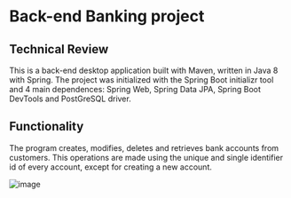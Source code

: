 # Back-end Banking project



## Technical Review

This is a back-end desktop application built with Maven, written in Java 8 with Spring. The project was initialized with the Spring Boot initializr tool and 4 main dependences: Spring Web, Spring Data JPA, Spring Boot DevTools and PostGreSQL driver.

## Functionality

The program creates, modifies, deletes and retrieves bank accounts from customers. This operations are made using the unique and single identifier id of every account, except for creating a new account.

![image](https://user-images.githubusercontent.com/85517520/196001415-cdab3c75-5206-468c-b611-f1e9e344c826.png)
